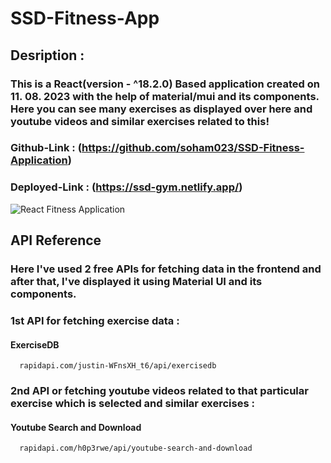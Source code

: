 # SSD-Fitness-App

## Desription :
### This is a React(version - ^18.2.0) Based application created on 11. 08. 2023 with the help of material/mui and its components. Here you can see many exercises as displayed over here and youtube videos and similar exercises related to this!

### Github-Link : (https://github.com/soham023/SSD-Fitness-Application)
### Deployed-Link : (https://ssd-gym.netlify.app/)

![React Fitness Application](https://i.ibb.co/Yt9spGc/image.png)

## API Reference

### Here I've used 2 free APIs for fetching data in the frontend and after that, I've displayed it using Material UI and its components.
### 1st API for fetching exercise data : 
#### ExerciseDB

```http
  rapidapi.com/justin-WFnsXH_t6/api/exercisedb
```
### 2nd API or fetching youtube videos related to that particular exercise which is selected and similar exercises : 
#### Youtube Search and Download

```http
  rapidapi.com/h0p3rwe/api/youtube-search-and-download
```
